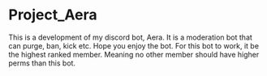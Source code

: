 # Project_Aera
This is a development of my discord bot, Aera. It is a moderation bot that can purge, ban, kick etc. Hope you enjoy the bot.
For this bot to work, it be the highest ranked member. Meaning no other member should have higher perms than this bot.
